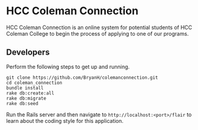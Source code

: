 HCC Coleman Connection
======================

HCC Coleman Connection is an online system for potential students of HCC Coleman
College to begin the process of applying to one of our programs.

Developers
----------

Perform the following steps to get up and running.

    git clone https://github.com/BryanH/colemanconnection.git
    cd coleman_connection
    bundle install
    rake db:create:all
    rake db:migrate
    rake db:seed

Run the Rails server and then navigate to `http://localhost:<port>/flair` to
learn about the coding style for this application.
